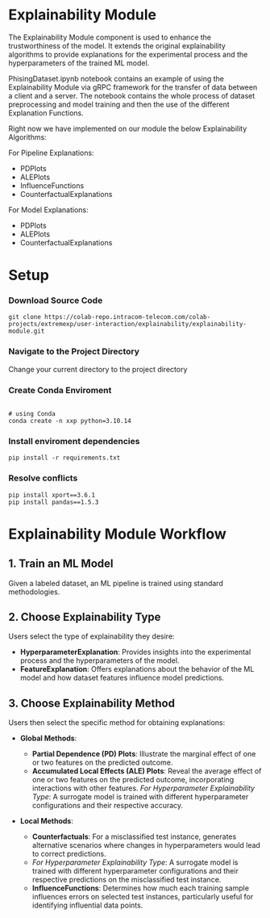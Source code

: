 # Explainability Module
The Explainability Module component is used to enhance the trustworthiness of the model. <be>
It extends the original explainability algorithms to provide explanations for the experimental process and the hyperparameters of the trained ML model. 

PhisingDataset.ipynb notebook contains an example of using the Explainability Module via gRPC framework for the transfer of data between a client and a server.
The notebook contains the whole process of dataset preprocessing and model training and then the use of the different Explanation Functions.

Right now we have implemented on our module the below Explainability Algorithms:

For Pipeline Explanations:
- PDPlots
- ALEPlots
- InfluenceFunctions
- CounterfactualExplanations
  
For Model Explanations:
- PDPlots
- ALEPlots
- CounterfactualExplanations
# Setup

### Download Source Code

```shell
git clone https://colab-repo.intracom-telecom.com/colab-projects/extremexp/user-interaction/explainability/explainability-module.git
```
### Navigate to the Project Directory
Change your current directory to the project directory

### Create Conda Enviroment
```shell

# using Conda
conda create -n xxp python=3.10.14
```

### Install enviroment dependencies
```shell
pip install -r requirements.txt
```
### Resolve conflicts
```shell
pip install xport==3.6.1
pip install pandas==1.5.3
```





# Explainability Module Workflow

## 1. Train an ML Model
Given a labeled dataset, an ML pipeline is trained using standard methodologies.

## 2. Choose Explainability Type
Users select the type of explainability they desire:
- **HyperparameterExplanation**: Provides insights into the experimental process and the hyperparameters of the model.
- **FeatureExplanation**: Offers explanations about the behavior of the ML model and how dataset features influence model predictions.

## 3. Choose Explainability Method
Users then select the specific method for obtaining explanations:
- **Global Methods**:
  - **Partial Dependence (PD) Plots**: Illustrate the marginal effect of one or two features on the predicted outcome.
  - **Accumulated Local Effects (ALE) Plots**: Reveal the average effect of one or two features on the predicted outcome, incorporating interactions with other features.
      *For Hyperparameter Explainability Type*: A surrogate model is trained with different hyperparameter configurations and their respective accuracy.

- **Local Methods**:
  - **Counterfactuals**: For a misclassified test instance, generates alternative scenarios where changes in hyperparameters would lead to correct predictions.
  - *For Hyperparameter Explainability Type*: A surrogate model is trained with different hyperparameter configurations and their respective predictions on the misclassified test instance.
  - **InfluenceFunctions**: Determines how much each training sample influences errors on selected test instances, particularly useful for identifying influential data points.

